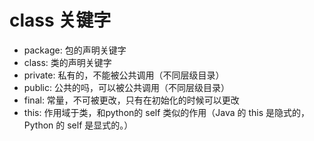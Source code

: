 # class 关键字

- package: 包的声明关键字
- class: 类的声明关键字
- private: 私有的，不能被公共调用（不同层级目录）
- public: 公共的吗，可以被公共调用（不同层级目录）
- final: 常量，不可被更改，只有在初始化的时候可以更改
- this: 作用域于类，和python的 self 类似的作用（Java 的 this 是隐式的，Python 的 self 是显式的。）